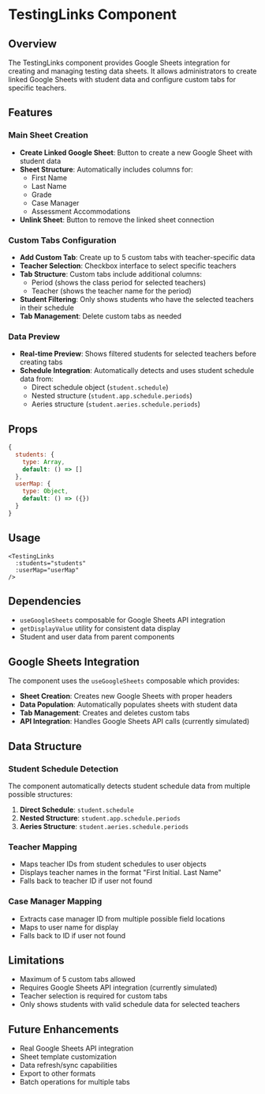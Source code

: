 # TestingLinks Component

## Overview
The TestingLinks component provides Google Sheets integration for creating and managing testing data sheets. It allows administrators to create linked Google Sheets with student data and configure custom tabs for specific teachers.

## Features

### Main Sheet Creation
- **Create Linked Google Sheet**: Button to create a new Google Sheet with student data
- **Sheet Structure**: Automatically includes columns for:
  - First Name
  - Last Name
  - Grade
  - Case Manager
  - Assessment Accommodations
- **Unlink Sheet**: Button to remove the linked sheet connection

### Custom Tabs Configuration
- **Add Custom Tab**: Create up to 5 custom tabs with teacher-specific data
- **Teacher Selection**: Checkbox interface to select specific teachers
- **Tab Structure**: Custom tabs include additional columns:
  - Period (shows the class period for selected teachers)
  - Teacher (shows the teacher name for the period)
- **Student Filtering**: Only shows students who have the selected teachers in their schedule
- **Tab Management**: Delete custom tabs as needed

### Data Preview
- **Real-time Preview**: Shows filtered students for selected teachers before creating tabs
- **Schedule Integration**: Automatically detects and uses student schedule data from:
  - Direct schedule object (`student.schedule`)
  - Nested structure (`student.app.schedule.periods`)
  - Aeries structure (`student.aeries.schedule.periods`)

## Props

```javascript
{
  students: {
    type: Array,
    default: () => []
  },
  userMap: {
    type: Object,
    default: () => ({})
  }
}
```

## Usage

```vue
<TestingLinks 
  :students="students" 
  :userMap="userMap" 
/>
```

## Dependencies

- `useGoogleSheets` composable for Google Sheets API integration
- `getDisplayValue` utility for consistent data display
- Student and user data from parent components

## Google Sheets Integration

The component uses the `useGoogleSheets` composable which provides:

- **Sheet Creation**: Creates new Google Sheets with proper headers
- **Data Population**: Automatically populates sheets with student data
- **Tab Management**: Creates and deletes custom tabs
- **API Integration**: Handles Google Sheets API calls (currently simulated)

## Data Structure

### Student Schedule Detection
The component automatically detects student schedule data from multiple possible structures:

1. **Direct Schedule**: `student.schedule`
2. **Nested Structure**: `student.app.schedule.periods`
3. **Aeries Structure**: `student.aeries.schedule.periods`

### Teacher Mapping
- Maps teacher IDs from student schedules to user objects
- Displays teacher names in the format "First Initial. Last Name"
- Falls back to teacher ID if user not found

### Case Manager Mapping
- Extracts case manager ID from multiple possible field locations
- Maps to user name for display
- Falls back to ID if user not found

## Limitations

- Maximum of 5 custom tabs allowed
- Requires Google Sheets API integration (currently simulated)
- Teacher selection is required for custom tabs
- Only shows students with valid schedule data for selected teachers

## Future Enhancements

- Real Google Sheets API integration
- Sheet template customization
- Data refresh/sync capabilities
- Export to other formats
- Batch operations for multiple tabs 